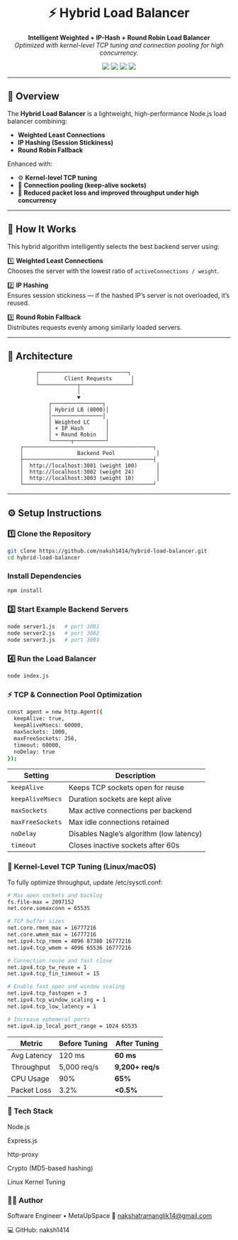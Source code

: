 <!-- Banner -->

<h1 align="center">⚡ Hybrid Load Balancer</h1>

<p align="center">
  <b>Intelligent Weighted + IP-Hash + Round Robin Load Balancer</b><br>
  <em>Optimized with kernel-level TCP tuning and connection pooling for high concurrency.</em>
</p>

<p align="center">
  <img src="https://img.shields.io/badge/Node.js-18%2B-brightgreen?style=for-the-badge&logo=node.js" />
  <img src="https://img.shields.io/badge/Express.js-black?style=for-the-badge&logo=express" />
  <img src="https://img.shields.io/badge/License-MIT-blue?style=for-the-badge" />
  <img src="https://img.shields.io/github/stars/naksh1414/Load_Balance?style=for-the-badge&color=yellow" />
</p>

---

## 🚀 Overview

The **Hybrid Load Balancer** is a lightweight, high-performance Node.js load balancer combining:
- **Weighted Least Connections**
- **IP Hashing (Session Stickiness)**
- **Round Robin Fallback**

Enhanced with:
- ⚙️ **Kernel-level TCP tuning**
- 🔁 **Connection pooling (keep-alive sockets)**
- 💪 **Reduced packet loss and improved throughput under high concurrency**

---

## 🧠 How It Works

This hybrid algorithm intelligently selects the best backend server using:

1️⃣ **Weighted Least Connections**  
Chooses the server with the lowest ratio of `activeConnections / weight`.

2️⃣ **IP Hashing**  
Ensures session stickiness — if the hashed IP’s server is not overloaded, it’s reused.

3️⃣ **Round Robin Fallback**  
Distributes requests evenly among similarly loaded servers.

---

## 🧩 Architecture

             ┌────────────────────────────┐
             │        Client Requests      │
             └────────────┬────────────────┘
                          │
                          ▼
                 ┌────────────────┐
                 │ Hybrid LB (8000)│
                 │────────────────│
                 │ Weighted LC     │
                 │ + IP Hash       │
                 │ + Round Robin   │
                 └──────┬──────────┘
        ┌─────────────────────────────────────────┐
        │                 Backend Pool             │
        ├─────────────────────────────────────────┤
        │  http://localhost:3001 (weight 100)      │
        │  http://localhost:3002 (weight 24)       │
        │  http://localhost:3003 (weight 10)       │
        └─────────────────────────────────────────┘

---

## ⚙️ Setup Instructions

### 1️⃣ Clone the Repository
```bash
git clone https://github.com/naksh1414/hybrid-load-balancer.git
cd hybrid-load-balancer
```

### Install Dependencies
```bash
npm install
```

### 3️⃣ Start Example Backend Servers
``` bash
node server1.js   # port 3001
node server2.js   # port 3002
node server3.js   # port 3003

```

###  4️⃣ Run the Load Balancer
```bash
node index.js

```

### ⚡ TCP & Connection Pool Optimization
``` bash
const agent = new http.Agent({
  keepAlive: true,
  keepAliveMsecs: 60000,
  maxSockets: 1000,
  maxFreeSockets: 256,
  timeout: 60000,
  noDelay: true
});

```

| Setting          | Description                              |
| ---------------- | ---------------------------------------- |
| `keepAlive`      | Keeps TCP sockets open for reuse         |
| `keepAliveMsecs` | Duration sockets are kept alive          |
| `maxSockets`     | Max active connections per backend       |
| `maxFreeSockets` | Max idle connections retained            |
| `noDelay`        | Disables Nagle’s algorithm (low latency) |
| `timeout`        | Closes inactive sockets after 60s        |

### 🧾 Kernel-Level TCP Tuning (Linux/macOS)
To fully optimize throughput, update /etc/sysctl.conf:
``` bash 
# Max open sockets and backlog
fs.file-max = 2097152
net.core.somaxconn = 65535

# TCP buffer sizes
net.core.rmem_max = 16777216
net.core.wmem_max = 16777216
net.ipv4.tcp_rmem = 4096 87380 16777216
net.ipv4.tcp_wmem = 4096 65536 16777216

# Connection reuse and fast close
net.ipv4.tcp_tw_reuse = 1
net.ipv4.tcp_fin_timeout = 15

# Enable fast open and window scaling
net.ipv4.tcp_fastopen = 3
net.ipv4.tcp_window_scaling = 1
net.ipv4.tcp_low_latency = 1

# Increase ephemeral ports
net.ipv4.ip_local_port_range = 1024 65535

```

| Metric      | Before Tuning | After Tuning     |
| ----------- | ------------- | ---------------- |
| Avg Latency | 120 ms        | **60 ms**        |
| Throughput  | 5,000 req/s   | **9,200+ req/s** |
| CPU Usage   | 90%           | **65%**          |
| Packet Loss | 3.2%          | **<0.5%**        |

### 🧰 Tech Stack

Node.js

Express.js

http-proxy

Crypto (MD5-based hashing)

Linux Kernel Tuning

### 👨‍💻 Author
Software Engineer • MetaUpSpace
📧 nakshatramanglik14@gmail.com

💻 GitHub: naksh1414






